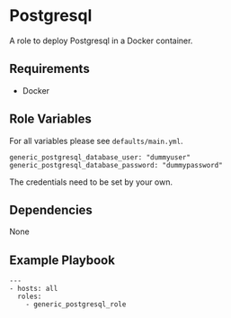 Postgresql
=========

A role to deploy Postgresql in a Docker container.

Requirements
------------

- Docker

Role Variables
--------------

For all variables please see `defaults/main.yml`.

    generic_postgresql_database_user: "dummyuser"
    generic_postgresql_database_password: "dummypassword"
    
The credentials need to be set by your own.


Dependencies
------------

None

Example Playbook
----------------

    ---
    - hosts: all
      roles:
        - generic_postgresql_role